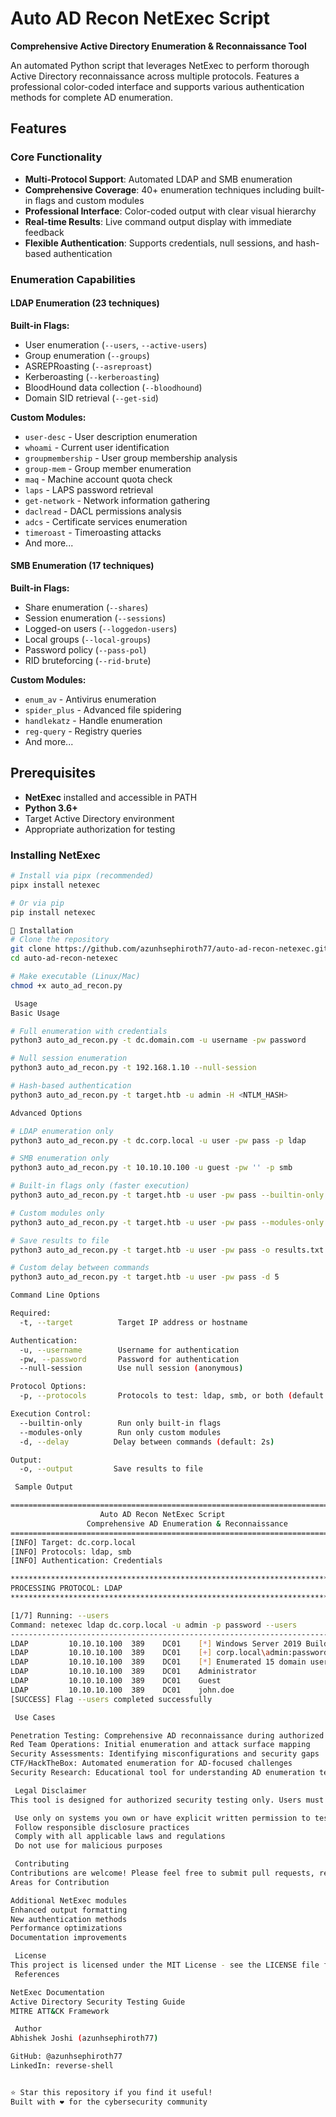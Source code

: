 # Auto AD Recon NetExec Script

 **Comprehensive Active Directory Enumeration & Reconnaissance Tool**

An automated Python script that leverages NetExec to perform thorough Active Directory reconnaissance across multiple protocols. Features a professional color-coded interface and supports various authentication methods for complete AD enumeration.

##  Features

### Core Functionality
- **Multi-Protocol Support**: Automated LDAP and SMB enumeration
- **Comprehensive Coverage**: 40+ enumeration techniques including built-in flags and custom modules
- **Professional Interface**: Color-coded output with clear visual hierarchy
- **Real-time Results**: Live command output display with immediate feedback
- **Flexible Authentication**: Supports credentials, null sessions, and hash-based authentication

### Enumeration Capabilities

#### LDAP Enumeration (23 techniques)
**Built-in Flags:**
- User enumeration (`--users`, `--active-users`)
- Group enumeration (`--groups`)
- ASREPRoasting (`--asreproast`)
- Kerberoasting (`--kerberoasting`)
- BloodHound data collection (`--bloodhound`)
- Domain SID retrieval (`--get-sid`)

**Custom Modules:**
- `user-desc` - User description enumeration
- `whoami` - Current user identification
- `groupmembership` - User group membership analysis
- `group-mem` - Group member enumeration
- `maq` - Machine account quota check
- `laps` - LAPS password retrieval
- `get-network` - Network information gathering
- `daclread` - DACL permissions analysis
- `adcs` - Certificate services enumeration
- `timeroast` - Timeroasting attacks
- And more...

#### SMB Enumeration (17 techniques)
**Built-in Flags:**
- Share enumeration (`--shares`)
- Session enumeration (`--sessions`)
- Logged-on users (`--loggedon-users`)
- Local groups (`--local-groups`)
- Password policy (`--pass-pol`)
- RID bruteforcing (`--rid-brute`)

**Custom Modules:**
- `enum_av` - Antivirus enumeration
- `spider_plus` - Advanced file spidering
- `handlekatz` - Handle enumeration
- `reg-query` - Registry queries
- And more...

##  Prerequisites

- **NetExec** installed and accessible in PATH
- **Python 3.6+**
- Target Active Directory environment
- Appropriate authorization for testing

### Installing NetExec
```bash
# Install via pipx (recommended)
pipx install netexec

# Or via pip
pip install netexec

🔧 Installation
# Clone the repository
git clone https://github.com/azunhsephiroth77/auto-ad-recon-netexec.git
cd auto-ad-recon-netexec

# Make executable (Linux/Mac)
chmod +x auto_ad_recon.py

 Usage
Basic Usage

# Full enumeration with credentials
python3 auto_ad_recon.py -t dc.domain.com -u username -pw password

# Null session enumeration
python3 auto_ad_recon.py -t 192.168.1.10 --null-session

# Hash-based authentication
python3 auto_ad_recon.py -t target.htb -u admin -H <NTLM_HASH>

Advanced Options

# LDAP enumeration only
python3 auto_ad_recon.py -t dc.corp.local -u user -pw pass -p ldap

# SMB enumeration only
python3 auto_ad_recon.py -t 10.10.10.100 -u guest -pw '' -p smb

# Built-in flags only (faster execution)
python3 auto_ad_recon.py -t target.htb -u user -pw pass --builtin-only

# Custom modules only
python3 auto_ad_recon.py -t target.htb -u user -pw pass --modules-only

# Save results to file
python3 auto_ad_recon.py -t target.htb -u user -pw pass -o results.txt

# Custom delay between commands
python3 auto_ad_recon.py -t target.htb -u user -pw pass -d 5

Command Line Options

Required:
  -t, --target          Target IP address or hostname

Authentication:
  -u, --username        Username for authentication
  -pw, --password       Password for authentication
  --null-session        Use null session (anonymous)

Protocol Options:
  -p, --protocols       Protocols to test: ldap, smb, or both (default: both)

Execution Control:
  --builtin-only        Run only built-in flags
  --modules-only        Run only custom modules
  -d, --delay          Delay between commands (default: 2s)

Output:
  -o, --output         Save results to file

 Sample Output

====================================================================================================
                    Auto AD Recon NetExec Script
                 Comprehensive AD Enumeration & Reconnaissance
====================================================================================================
[INFO] Target: dc.corp.local
[INFO] Protocols: ldap, smb
[INFO] Authentication: Credentials

****************************************************************************************************
PROCESSING PROTOCOL: LDAP
****************************************************************************************************

[1/7] Running: --users
Command: netexec ldap dc.corp.local -u admin -p password --users
--------------------------------------------------------------------------------
LDAP         10.10.10.100  389    DC01    [*] Windows Server 2019 Build 17763
LDAP         10.10.10.100  389    DC01    [+] corp.local\admin:password
LDAP         10.10.10.100  389    DC01    [*] Enumerated 15 domain users
LDAP         10.10.10.100  389    DC01    Administrator                 2024-01-15
LDAP         10.10.10.100  389    DC01    Guest                         <never>
LDAP         10.10.10.100  389    DC01    john.doe                      2024-01-10
[SUCCESS] Flag --users completed successfully

 Use Cases

Penetration Testing: Comprehensive AD reconnaissance during authorized engagements
Red Team Operations: Initial enumeration and attack surface mapping
Security Assessments: Identifying misconfigurations and security gaps
CTF/HackTheBox: Automated enumeration for AD-focused challenges
Security Research: Educational tool for understanding AD enumeration techniques

 Legal Disclaimer
This tool is designed for authorized security testing only. Users must ensure they have explicit permission to test target systems. Unauthorized access to computer systems is illegal and unethical.

 Use only on systems you own or have explicit written permission to test
 Follow responsible disclosure practices
 Comply with all applicable laws and regulations
 Do not use for malicious purposes

 Contributing
Contributions are welcome! Please feel free to submit pull requests, report bugs, or suggest new features.
Areas for Contribution

Additional NetExec modules
Enhanced output formatting
New authentication methods
Performance optimizations
Documentation improvements

 License
This project is licensed under the MIT License - see the LICENSE file for details.
 References

NetExec Documentation
Active Directory Security Testing Guide
MITRE ATT&CK Framework

 Author
Abhishek Joshi (azunhsephiroth77)

GitHub: @azunhsephiroth77
LinkedIn: reverse-shell


⭐ Star this repository if you find it useful!
Built with ❤️ for the cybersecurity community

